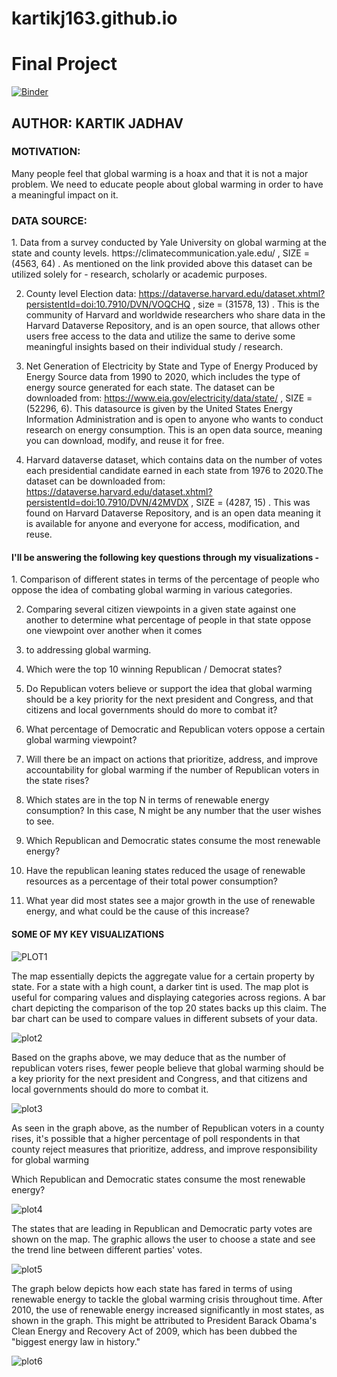 # kartikj163.github.io

<h1> Final Project </h1>

[![Binder](https://mybinder.org/badge_logo.svg)](https://mybinder.org/v2/gh/kartikj163/kartikj163.github.io/master?labpath=Jadhav-Kartik-Final-Project-Part2.ipynb)

<h2> AUTHOR: KARTIK JADHAV </h2> 

<h3>MOTIVATION:</h3>
Many people feel that global warming is a hoax and that it is not a major problem. We need to educate people about global warming in order to have a meaningful impact on it.

<h3>DATA SOURCE:</h3>
1. Data from a survey conducted by Yale University on global warming at the state and county levels. https://climatecommunication.yale.edu/ , SIZE = (4563, 64) . As mentioned on the link provided above this dataset can be utilized solely for - research, scholarly or academic purposes.

2. County level Election data: https://dataverse.harvard.edu/dataset.xhtml?persistentId=doi:10.7910/DVN/VOQCHQ , size = (31578, 13) . This is the community of Harvard and worldwide researchers who share data in the Harvard Dataverse Repository, and is an open source, that allows other users free access to the data and utilize the same to derive some meaningful insights based on their individual study / research.

3. Net Generation of Electricity by State and Type of Energy Produced by Energy Source data from 1990 to 2020, which includes the type of energy source generated for each state. The dataset can be downloaded from: https://www.eia.gov/electricity/data/state/ , SIZE = (52296, 6). This datasource is given by the United States Energy Information Administration and is open to anyone who wants to conduct research on energy consumption. This is an open data source, meaning you can download, modify, and reuse it for free.

4. Harvard dataverse dataset, which contains data on the number of votes each presidential candidate earned in each state from 1976 to 2020.The dataset can be downloaded from: https://dataverse.harvard.edu/dataset.xhtml?persistentId=doi:10.7910/DVN/42MVDX , SIZE = (4287, 15) . This was found on Harvard Dataverse Repository, and is an open data meaning it is available for anyone and everyone for access, modification, and reuse.

<h4> I'll be answering the following key questions through my visualizations - </h4>
1. Comparison of different states in terms of the percentage of people who oppose the idea of combating global warming in various categories.
   
2. Comparing several citizen viewpoints in a given state against one another to determine what percentage of people in that state oppose one viewpoint over another when it comes 

3. to addressing global warming.  

4. Which were the top 10 winning Republican / Democrat states?

5. Do Republican voters believe or support the idea that global warming should be a key priority for the next president and Congress, and that citizens and local governments 
should do more to combat it?

6. What percentage of Democratic and Republican voters oppose a certain global warming viewpoint?

7. Will there be an impact on actions that prioritize, address, and improve accountability for global warming if the number of Republican voters in the state rises?

8. Which states are in the top N in terms of renewable energy consumption? In this case, N might be any number that the user wishes to see.

9. Which Republican and Democratic states consume the most renewable energy?

10. Have the republican leaning states reduced the usage of renewable resources as a percentage of their total power consumption?

11. What year did most states see a major growth in the use of renewable energy, and what could be the cause of this increase?

<h4> SOME OF MY KEY VISUALIZATIONS </H4>

![PLOT1](https://user-images.githubusercontent.com/17830967/144704306-c06154bb-2c3a-4211-bf01-fa05d68d5662.PNG)   


The map essentially depicts the aggregate value for a certain property by state. For a state with a high count, a darker tint is used. The map plot is useful for comparing values and displaying categories across regions. A bar chart depicting the comparison of the top 20 states backs up this claim. The bar chart can be used to compare values in different subsets of your data.

![plot2](https://user-images.githubusercontent.com/17830967/144704368-4d5a2dc6-5f66-4331-9ea5-53e7a7d3b682.PNG)

Based on the graphs above, we may deduce that as the number of republican voters rises, fewer people believe that global warming should be a key priority for the next president and Congress, and that citizens and local governments should do more to combat it.

![plot3](https://user-images.githubusercontent.com/17830967/144704405-668aa865-dfb8-4001-94f1-5133d53e42f0.PNG)


As seen in the graph above, as the number of Republican voters in a county rises, it's possible that a higher percentage of poll respondents in that county reject measures that prioritize, address, and improve responsibility for global warming

Which Republican and Democratic states consume the most renewable energy?


![plot4](https://user-images.githubusercontent.com/17830967/144704448-2cf99797-bca8-4a17-9234-5d9bb3a74b82.PNG)

The states that are leading in Republican and Democratic party votes are shown on the map. The graphic allows the user to choose a state and see the trend line between different parties' votes.

![plot5](https://user-images.githubusercontent.com/17830967/144704493-1dfc61ce-1da5-4de8-9997-97045a55cf8d.PNG)

The graph below depicts how each state has fared in terms of using renewable energy to tackle the global warming crisis throughout time. After 2010, the use of renewable energy increased significantly in most states, as shown in the graph. This might be attributed to President Barack Obama's Clean Energy and Recovery Act of 2009, which has been dubbed the "biggest energy law in history."

![plot6](https://user-images.githubusercontent.com/17830967/144704561-7118b127-c6cb-4633-8ef6-312037ebaa40.PNG)







